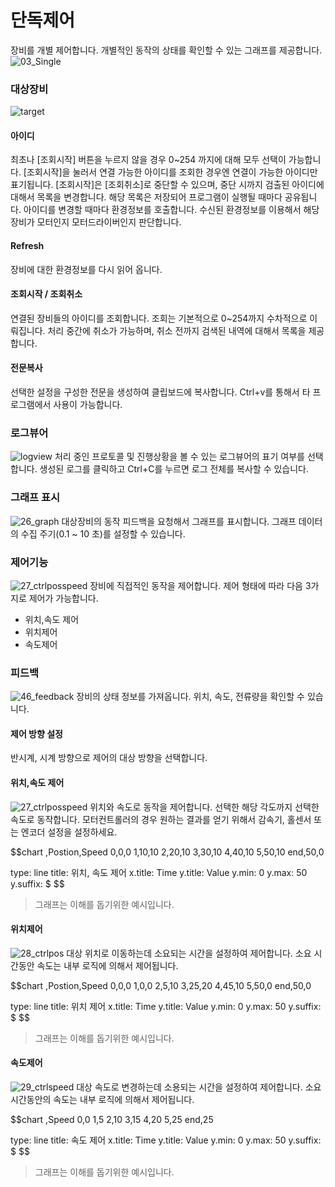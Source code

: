 # 단독제어
장비를 개별 제어합니다.
개별적인 동작의 상태를 확인할 수 있는 그래프를 제공합니다.
![03_Single](./Images/03_Single.png)

### 대상장비
![target](./Images/12_Target.png)
#### 아이디
최초나 [조회시작] 버튼을 누르지 않을 경우 0~254 까지에 대해 모두 선택이 가능합니다.
[조회시작]을 눌러서 연결 가능한 아이디를 조회한 경우엔 연결이 가능한 아이디만 표기됩니다.
[조회시작]은  [조회취소]로 중단할 수 있으며, 중단 시까지 검출된 아이디에 대해서 목록을 변경합니다.
해당 목록은 저장되어 프로그램이 실행될 때마다 공유됩니다.
아이디를 변경할 때마다 환경정보를 호출합니다.
수신된 환경정보를 이용해서 해당 장비가 모터인지 모터드라이버인지 판단합니다.
<br>
#### Refresh
장비에 대한 환경정보를 다시 읽어 옵니다.
<br>
#### 조회시작 / 조회취소
연결된 장비들의 아이디를 조회합니다.
조회는 기본적으로 0~254까지 수차적으로 이뤄집니다.
처리 중간에 취소가 가능하며, 취소 전까지 검색된 내역에 대해서 목록을 제공합니다.
<br>
#### 전문복사
선택한 설정을 구성한 전문을 생성하여 클립보드에 복사합니다.
Ctrl+v를 통해서 타 프로그램에서 사용이 가능합니다.
<br>
### 로그뷰어
![logview](./Images/13_Logview.png)
처리 중인 프로토콜 및 진행상황을 볼 수 있는 로그뷰어의 표기 여부를 선택합니다.
생성된 로그를 클릭하고 Ctrl+C를 누르면 로그 전체를 복사할 수 있습니다.
<br>
### 그래프 표시
![26_graph](./Images/26_graph.png)
대상장비의 동작 피드백을 요청해서 그래프를 표시합니다.
그래프 데이터의 수집 주기(0.1 ~ 10 초)를 설정할 수 있습니다.
<br>
### 제어기능
![27_ctrlposspeed](./Images/27_ctrlposspeed.png)
장비에 직접적인 동작을 제어합니다.
제어 형태에 따라 다음 3가지로 제어가 가능합니다.
* 위치,속도 제어
* 위치제어
* 속도제어

### 피드백
![46_feedback](./Images/46_feedback.png)
장비의 상태 정보를 가져옵니다.
위치, 속도, 전류량을 확인할 수 있습니다.

#### 제어 방향 설정
반시계, 시계 방향으로 제어의 대상 방향을 선택합니다.

#### 위치,속도 제어
![27_ctrlposspeed](./Images/27_ctrlposspeed.png)
위치와 속도로 동작을 제어합니다.
선택한 해당 각도까지 선택한 속도로 동작합니다.
모터컨트롤러의 경우 원하는 결과를 얻기 위해서 감속기, 홀센서 또는 엔코더 설정을 설정하세요.

$$chart
,Postion,Speed
0,0,0
1,10,10
2,20,10
3,30,10
4,40,10
5,50,10
end,50,0

type: line
title: 위치, 속도 제어
x.title: Time
y.title: Value
y.min: 0
y.max: 50
y.suffix: $
$$
> 그래프는 이해를 돕기위한 예시입니다.

#### 위치제어
![28_ctrlpos](./Images/28_ctrlpos.png)
대상 위치로 이동하는데 소요되는 시간을 설정하여 제어합니다.
소요 시간동안 속도는 내부 로직에 의해서 제어됩니다.

$$chart
,Postion,Speed
0,0,0
1,0,0
2,5,10
3,25,20
4,45,10
5,50,0
end,50,0

type: line
title: 위치 제어
x.title: Time
y.title: Value
y.min: 0
y.max: 50
y.suffix: $
$$
> 그래프는 이해를 돕기위한 예시입니다.

#### 속도제어
![29_ctrlspeed](./Images/29_ctrlspeed.png)
대상 속도로 변경하는데 소용되는 시간을 설정하여 제어합니다.
소요 시간동안의 속도는 내부 로직에 의해서 제어됩니다.

$$chart
,Speed
0,0
1,5
2,10
3,15
4,20
5,25
end,25

type: line
title: 속도 제어
x.title: Time
y.title: Value
y.min: 0
y.max: 50
y.suffix: $
$$
> 그래프는 이해를 돕기위한 예시입니다.

